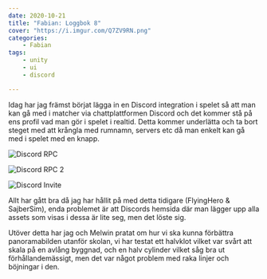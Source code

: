 ```yaml
---
date: 2020-10-21
title: "Fabian: Loggbok 8"
cover: "https://i.imgur.com/Q7ZV9RN.png"
categories: 
    - Fabian
tags:
    - unity
    - ui
    - discord

---
```


Idag har jag främst börjat lägga in en Discord integration i spelet så att man kan gå med i matcher via chattplattformen Discord och det kommer stå på ens profil vad man gör i spelet i realtid. Detta kommer underlätta och ta bort steget med att krångla med rumnamn, servers etc då man enkelt kan gå med i spelet med en knapp. 

![Discord RPC](https://media.discordapp.net/attachments/501452852364050443/768395985771954176/unknown.png)

![Discord RPC 2](https://i.imgur.com/rwfdCYr.png)

![Discord Invite](https://i.imgur.com/7DsCqPy.png)



Allt har gått bra då jag har hållit på med detta tidigare (FlyingHero & SajberSim), enda problemet är att Discords hemsida där man lägger upp alla assets som visas i dessa är lite seg, men det löste sig.

Utöver detta har jag och Melwin pratat om hur vi ska kunna förbättra panoramabilden utanför skolan, vi har testat ett halvklot vilket var svårt att skala på en avlång byggnad, och en halv cylinder vilket såg bra ut förhållandemässigt, men det var något problem med raka linjer och böjningar i den. 

